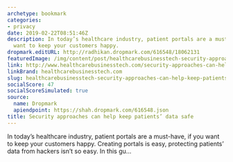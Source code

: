 ```yaml
---
archetype: bookmark
categories:
- privacy
date: 2019-02-22T08:51:46Z
description: In today’s healthcare industry, patient portals are a must-have, if you
  want to keep your customers happy.
dropmark.editURL: http://radhikan.dropmark.com/616548/18062131
featuredImage: /img/content/post/healthcarebusinesstech-security-approaches-can-help-keep-patients-data-safe.jpg
link: http://www.healthcarebusinesstech.com/security-approaches-can-help-keep-patients-data-safe/
linkBrand: healthcarebusinesstech.com
slug: healthcarebusinesstech-security-approaches-can-help-keep-patients-data-safe
socialScore: 47
socialScoreSimulated: true
source:
  name: Dropmark
  apiendpoint: https://shah.dropmark.com/616548.json
title: Security approaches can help keep patients’ data safe
---
```

In today’s healthcare industry, patient portals are a must-have, if you want to keep your customers happy. Creating portals is easy, protecting patients’ data from hackers isn’t so easy. In this gu…
